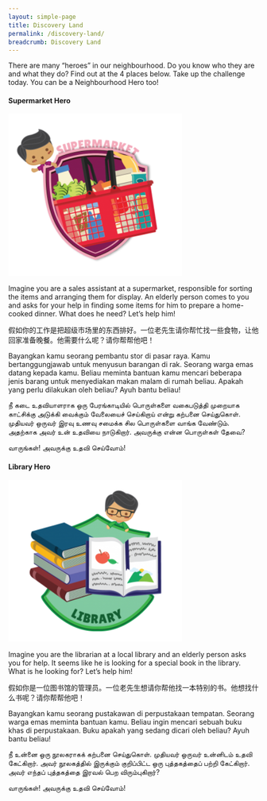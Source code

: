 ```yaml
---
layout: simple-page
title: Discovery Land
permalink: /discovery-land/
breadcrumb: Discovery Land
---
```

There are many “heroes” in our neighbourhood. Do you know who they are and what they do? Find out at the 4 places below. Take up the challenge today. You can be a Neighbourhood Hero too!

#### Supermarket Hero
<img src="/images/neighbourhood-supermarket-300x279.png" alt="Supermarket Hero" style="width:350px;" />

Imagine you are a sales assistant at a supermarket, responsible for sorting the items and arranging them for display. An elderly person comes to you and asks for your help in finding some items for him to prepare a home-cooked dinner. What does he need? Let’s help him!

假如你的工作是把超级市场里的东西排好。一位老先生请你帮忙找一些食物，让他回家准备晚餐。他需要什么呢？请你帮帮他吧！

Bayangkan kamu seorang pembantu stor di pasar raya. Kamu bertanggungjawab untuk menyusun barangan di rak. Seorang warga emas datang kepada kamu. Beliau meminta bantuan kamu mencari beberapa jenis barang untuk menyediakan makan malam di rumah beliau. Apakah yang perlu dilakukan oleh beliau? Ayuh bantu beliau!

நீ கடை உதவியாளராக ஒரு பேரங்காடியில் பொருள்களை வகைபடுத்தி முறையாக காட்சிக்கு அடுக்கி வைக்கும் வேலையைச் செய்கிறாய் என்று கற்பனை செய்துகொள். முதியவர் ஒருவர் இரவு உணவு சமைக்க சில பொருள்களை வாங்க வேண்டும். அதற்காக அவர் உன் உதவியை நாடுகிறார். அவருக்கு என்ன பொருள்கள் தேவை?

வாருங்கள்! அவருக்கு உதவி செய்வோம்!

#### Library Hero
<img src="/images/neighbourhood-library-300x279.png" alt="Supermarket Hero" style="width:350px;" />

Imagine you are the librarian at a local library and an elderly person asks you for help. It seems like he is looking for a special book in the library. What is he looking for? Let’s help him!

假如你是一位图书馆的管理员。一位老先生想请你帮他找一本特别的书。他想找什么书呢？请你帮帮他吧！

Bayangkan kamu seorang pustakawan di perpustakaan tempatan. Seorang warga emas meminta bantuan kamu. Beliau ingin mencari sebuah buku khas di perpustakaan. Buku apakah yang sedang dicari oleh beliau? Ayuh bantu beliau!

நீ உன்னை ஒரு நூலகராகக் கற்பனை செய்துகொள். முதியவர் ஒருவர் உன்னிடம் உதவி கேட்கிறார். அவர் நூலகத்தில் இருக்கும் குறிப்பிட்ட ஒரு புத்தகத்தைப் பற்றி கேட்கிறார். அவர் எந்தப் புத்தகத்தை இரவல் பெற விரும்புகிறார்?

வாருங்கள்! அவருக்கு உதவி செய்வோம்!
